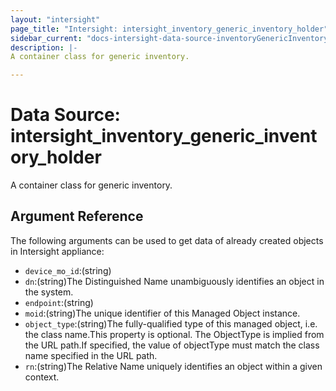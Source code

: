 ```yaml
---
layout: "intersight"
page_title: "Intersight: intersight_inventory_generic_inventory_holder"
sidebar_current: "docs-intersight-data-source-inventoryGenericInventoryHolder"
description: |-
A container class for generic inventory.

---
```


# Data Source: intersight_inventory_generic_inventory_holder
A container class for generic inventory.

## Argument Reference
The following arguments can be used to get data of already created objects in Intersight appliance:
* `device_mo_id`:(string)
* `dn`:(string)The Distinguished Name unambiguously identifies an object in the system.
* `endpoint`:(string)
* `moid`:(string)The unique identifier of this Managed Object instance.
* `object_type`:(string)The fully-qualified type of this managed object, i.e. the class name.This property is optional. The ObjectType is implied from the URL path.If specified, the value of objectType must match the class name specified in the URL path.
* `rn`:(string)The Relative Name uniquely identifies an object within a given context.

